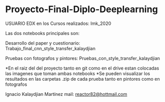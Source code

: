 # Proyecto-Final-Diplo-Deeplearning
USUARIO EDX en los Cursos realizados: Imk_2020

Las dos notebooks principales son:

Desarrollo del paper y cuestionario:
Trabajo_final_cnn_style_transfer_kalaydjian

Pruebas con fotografos y  pintores:
Pruebas_con_style_transfer_kalaydjian

*En el raiz del del proyecto tanto en git como en el drive estan colocadas las imagenes que toman ambas notebooks
*Se pueden visualizar los resultados en las carpetas .zip de cada prueba tanto en pintores como en fotografos

Ignacio Kalaydjian Martínez
mail: reactor82@hottmail.com
